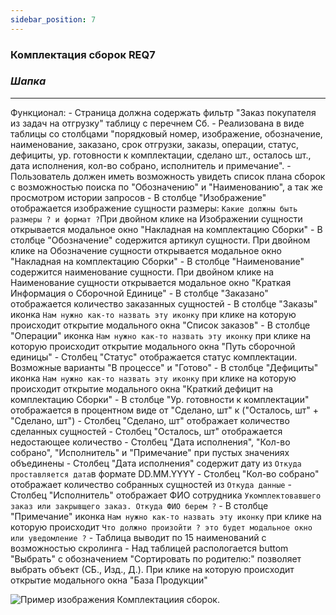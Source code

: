 ```yaml
---
sidebar_position: 7
---
```

### Комплектация сборок REQ7

### *Шапка*

---
Функционал:
    - Страница должна содержать фильтр "Заказ покупателя из задач на отгрузку" таблицу с перечнем Сб.
    - Реализована в виде таблицы со столбцами "порядковый номер, изображение, обозначение, наименование, заказано, срок отгрузки, заказы, операции, статус, дефициты, ур. готовности к комплектации, сделано шт., осталось шт., дата исполнения, кол-во собрано, исполнитель и примечание".
    - Пользователь должен иметь возможность увидеть список плана сборок с возможностью поиска по "Обозначению" и "Наименованию", а так же просмотром истории запросов
    - В столбце "Изображение" отображается изображение сущности размеры: `Какие должны быть размеры ? и формат ?`При двойном клике на Изображении сущности открывается модальное окно "Накладная на комплектацию Сборки"
    - В столбце "Обозначение" содержится артикул сущности. При двойном клике на Обозначение сущности открывается модальное окно "Накладная на комплектацию Сборки"
    - В столбце "Наименование" содержится наименование сущности. При двойном клике на Наименование сущности открывается модальное окно "Краткая Информация о Сборочной Единице"
    - В столбце "Заказано" отображается количество заказанных сущностей
    - В столбце "Заказы" иконка  `Нам нужно как-то назвать эту иконку` при клике на которую происходит открытие модального окна "Список заказов"
    - В столбце "Операции" иконка `Нам нужно как-то назвать эту иконку` при клике на которую происходит открытие модального окна "Путь сборочной единицы"
    - Столбец "Статус" отображается статус комплектации. Возможные варианты "В процессе" и "Готово"
    - В столбце "Дефициты" иконка  `Нам нужно как-то назвать эту иконку` при клике на которую происходит открытие модального окна "Краткий дефицит на комплектацию Сборки"
    - В столбце "Ур. готовности к комплектации" отображается в процентном виде от "Сделано, шт" к ("Осталось, шт" + "Сделано, шт")
    - Столбец "Сделано, шт" отображает количество сделанных сущностей
    - Столбец "Осталось, шт" отображается недостающее количество
    - Столбец "Дата исполнения", "Кол-во собрано", "Исполнитель" и "Примечание" при пустых значениях объединены
    - Столбец "Дата исполнения" содержит дату из `Откуда проставляется дата`в формате DD.MM.YYYY
    - Столбец "Кол-во собрано" отображает количество собранных сущностей из `Откуда данные`
    - Столбец "Исполнитель" отображает ФИО сотрудника `Укомплектовавшего заказ или закрывщего заказ. Откуда ФИО берем ?`
    - В столбце "Примечание" иконка `Нам нужно как-то назвать эту иконку` при клике на которую происходит `Что должно произойти ? это будет модальное окно или уведомление ?`
    - Таблица выводит по 15 наименований с возможностью скролинга
    - Над таблицей распологается buttom "Выбрать" с обозначением "Сортировать по родителю:" позволяет выбрать объект (СБ., Изд., Д.). При клике на которую происходит открытие модального окна "База Продукции"

![Пример изображения Комплектациия сборок](\img\chrome_AY9XZX4VAZ.png).